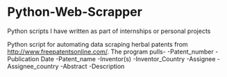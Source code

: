 # Python-Web-Scrapper
Python scripts I have written as part of internships or personal projects

Python script for automating data scraping herbal patents from http://www.freepatentsonline.com/. The program pulls-
-Patent_number 
-Publication Date 
-Patent_name 
-Inventor(s) 
-Inventor_Country
-Assignee 
-Assignee_country 
-Abstract 
-Description
